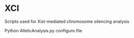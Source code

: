# XCI
Scripts used for Xist-mediated chromosome silencing analysis

Python AllelicAnalysis.py configure.file

